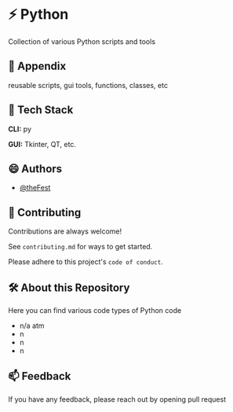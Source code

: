 
# ⚡️ Python

Collection of various Python scripts and tools


## 🔗 Appendix

reusable scripts, gui tools, functions, classes, etc


## 💬 Tech Stack

**CLI:** py

**GUI:** Tkinter, QT, etc.


## 😄 Authors

- [@theFest](https://github.com/theFest)


## 🧠 Contributing

Contributions are always welcome!

See `contributing.md` for ways to get started.

Please adhere to this project's `code of conduct`.


## 🛠 About this Repository

Here you can find various code types of Python code

- n/a atm
- n
- n
- n

## 📫 Feedback

If you have any feedback, please reach out by opening pull request
